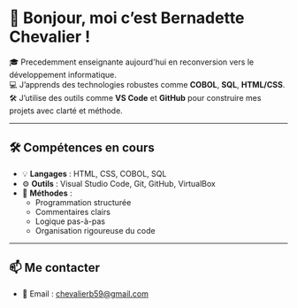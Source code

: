 
# 👋 Bonjour, moi c’est Bernadette Chevalier !

🎓 Precedemment enseignante aujourd'hui en reconversion vers le développement informatique.  
💻 J’apprends des technologies robustes comme **COBOL**, **SQL**, **HTML/CSS**.
🛠️ J’utilise des outils comme **VS Code** et **GitHub** pour construire mes projets avec clarté et méthode.

---

## 🛠️ Compétences en cours

- 💡 **Langages** : HTML, CSS, COBOL, SQL
- ⚙️ **Outils** : Visual Studio Code, Git, GitHub, VirtualBox
- 🧠 **Méthodes** : 
  - Programmation structurée
  - Commentaires clairs
  - Logique pas-à-pas
  - Organisation rigoureuse du code

---

## 📫 Me contacter

- 💌 Email : chevalierb59@gmail.com




